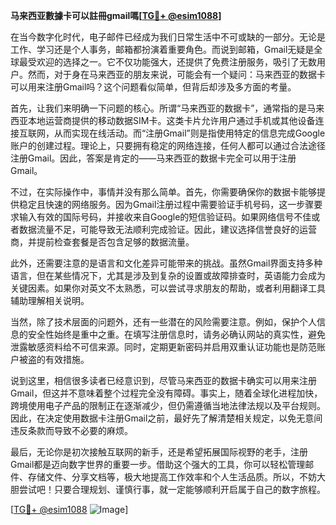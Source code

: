 **马来西亚數據卡可以註冊gmail嗎[[TG💪+ @esim1088](https://t.me/s/esim1088)]**

在当今数字化时代，电子邮件已经成为我们日常生活中不可或缺的一部分。无论是工作、学习还是个人事务，邮箱都扮演着重要角色。而说到邮箱，Gmail无疑是全球最受欢迎的选择之一。它不仅功能强大，还提供了免费注册服务，吸引了无数用户。然而，对于身在马来西亚的朋友来说，可能会有一个疑问：马来西亚的数据卡可以用来注册Gmail吗？这个问题看似简单，但背后却涉及多方面的考量。

首先，让我们来明确一下问题的核心。所谓“马来西亚的数据卡”，通常指的是马来西亚本地运营商提供的移动数据SIM卡。这类卡片允许用户通过手机或其他设备连接互联网，从而实现在线活动。而“注册Gmail”则是指使用特定的信息完成Google账户的创建过程。理论上，只要拥有稳定的网络连接，任何人都可以通过合法途径注册Gmail。因此，答案是肯定的——马来西亚的数据卡完全可以用于注册Gmail。

不过，在实际操作中，事情并没有那么简单。首先，你需要确保你的数据卡能够提供稳定且快速的网络服务。因为Gmail注册过程中需要验证手机号码，这一步骤要求输入有效的国际号码，并接收来自Google的短信验证码。如果网络信号不佳或者数据流量不足，可能导致无法顺利完成验证。因此，建议选择信誉良好的运营商，并提前检查套餐是否包含足够的数据流量。

此外，还需要注意的是语言和文化差异可能带来的挑战。虽然Gmail界面支持多种语言，但在某些情况下，尤其是涉及到复杂的设置或故障排查时，英语能力会成为关键因素。如果你对英文不太熟悉，可以尝试寻求朋友的帮助，或者利用翻译工具辅助理解相关说明。

当然，除了技术层面的问题外，还有一些潜在的风险需要注意。例如，保护个人信息的安全性始终是重中之重。在填写注册信息时，请务必确认网站的真实性，避免泄露敏感资料给不可信来源。同时，定期更新密码并启用双重认证功能也是防范账户被盗的有效措施。

说到这里，相信很多读者已经意识到，尽管马来西亚的数据卡确实可以用来注册Gmail，但这并不意味着整个过程完全没有障碍。事实上，随着全球化进程加快，跨境使用电子产品的限制正在逐渐减少，但仍需遵循当地法律法规以及平台规则。因此，在决定使用数据卡注册Gmail之前，最好先了解清楚相关规定，以免无意间违反条款而导致不必要的麻烦。

最后，无论你是初次接触互联网的新手，还是希望拓展国际视野的老手，注册Gmail都是迈向数字世界的重要一步。借助这个强大的工具，你可以轻松管理邮件、存储文件、分享文档等，极大地提高工作效率和个人生活品质。所以，不妨大胆尝试吧！只要合理规划、谨慎行事，就一定能够顺利开启属于自己的数字旅程。

[[TG💪+ @esim1088](https://t.me/s/esim1088) ![Image](https://i.postimg.cc/4NQfJmqS/Snipaste-2025-05-13-00-14-12.png)]